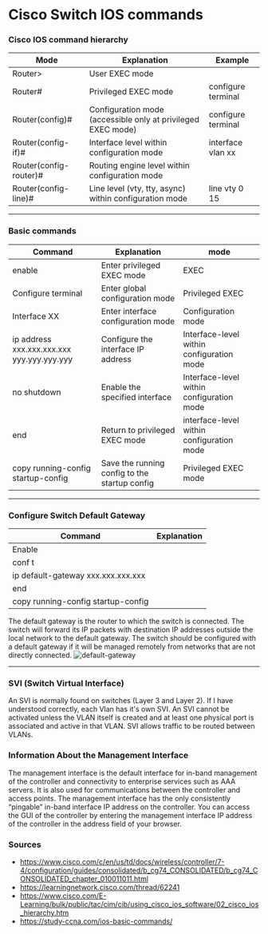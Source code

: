 # Cisco Switch IOS commands

### Cisco IOS command hierarchy  
|Mode|Explanation|Example|
|-----------|--------------|-----------------------|
|Router>|User EXEC mode||
|Router#|Privileged EXEC mode|configure terminal|enable|
|Router(config)#|Configuration mode (accessible only at privileged EXEC mode)|configure terminal|
|Router(config-if)#|Interface level within configuration mode|interface vlan xx|
|Router(config-router)#|Routing engine level within configuration mode||
|Router(config-line)#|Line level (vty, tty, async) within configuration mode|line vty 0 15|

----------------------------------------------------------------------------------------------------------------------------

### Basic commands
|Command|Explanation|mode|
|-----------------------------|--------------------------------------------|--------------------------------------------|
|enable|Enter privileged EXEC mode|EXEC|
|Configure terminal|Enter global configuration mode|Privileged EXEC|
|Interface XX|Enter interface configuration mode|Configuration mode|
|ip address xxx.xxx.xxx.xxx yyy.yyy.yyy.yyy|Configure the interface IP address|Interface-level within configuration mode|
|no shutdown|Enable the specified interface|Interface-level within configuration mode|
|end|Return to privileged EXEC mode|interface-level within configuration mode|
|copy running-config startup-config|Save the running config to the startup config|Privileged EXEC mode|

----------------------------------------------------------------------------------------------------------------------------

### Configure Switch Default Gateway
|Command|Explanation|
|----------------------------|---------------------------------------------|
|Enable||
|conf t||
|ip default-gateway xxx.xxx.xxx.xxx||
|end||
|copy running-config startup-config||

The default gateway is the router to which the switch is connected. The switch will forward its IP packets with destination IP addresses outside the local network to the default gateway. The switch should be configured with a default gateway if it will be managed remotely from networks that are not directly connected.
![default-gateway]()

-------------------------------------------------------------------------------------------------------------------------

### SVI (Switch Virtual Interface)
An SVI is normally found on switches (Layer 3 and Layer 2). If I have understood correctly, each Vlan has it's own SVI. An SVI cannot be activated unless the VLAN itself is created and at least one physical port is associated and active in that VLAN. SVI allows traffic to be routed between VLANs.

### Information About the Management Interface

The management interface is the default interface for in-band management of the controller and connectivity to enterprise services such as AAA servers. It is also used for communications between the controller and access points. The management interface has the only consistently “pingable” in-band interface IP address on the controller. You can access the GUI of the controller by entering the management interface IP address of the controller in the address field of your browser.

### Sources  
- https://www.cisco.com/c/en/us/td/docs/wireless/controller/7-4/configuration/guides/consolidated/b_cg74_CONSOLIDATED/b_cg74_CONSOLIDATED_chapter_010011011.html
- https://learningnetwork.cisco.com/thread/62241
- https://www.cisco.com/E-Learning/bulk/public/tac/cim/cib/using_cisco_ios_software/02_cisco_ios_hierarchy.htm
- https://study-ccna.com/ios-basic-commands/
